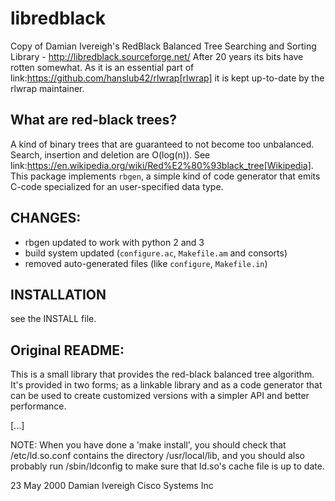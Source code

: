 # libredblack

Copy of Damian Ivereigh's RedBlack Balanced Tree Searching and Sorting
Library - http://libredblack.sourceforge.net/ After 20 years its bits
have rotten somewhat. As it is an essential part of
link:https://github.com/hanslub42/rlwrap[rlwrap] it is kept up-to-date
by the rlwrap maintainer.



## What are red-black trees?

A kind of binary trees that are guaranteed to not become too
unbalanced.  Search, insertion and deletion are O(log(n)). See
link:https://en.wikipedia.org/wiki/Red%E2%80%93black_tree[Wikipedia].
This package implements `rbgen`, a simple kind of code generator that
emits C-code specialized for an user-specified data type.


## CHANGES:

- rbgen updated to work with python 2 and 3 
- build system updated (`configure.ac`, `Makefile.am` and consorts) 
- removed auto-generated files (like `configure`, `Makefile.in`)


## INSTALLATION

see the INSTALL file. 

## Original README:

This is a small library that provides the red-black balanced tree
algorithm.  It's provided in two forms; as a linkable library and as a
code generator that can be used to create customized versions with a
simpler API and better performance.

[...] 

NOTE: When you have done a 'make install', you should check that
/etc/ld.so.conf contains the directory /usr/local/lib, and you should
also probably run /sbin/ldconfig to make sure that ld.so's cache file
is up to date.

23 May 2000
Damian Ivereigh
Cisco Systems Inc
